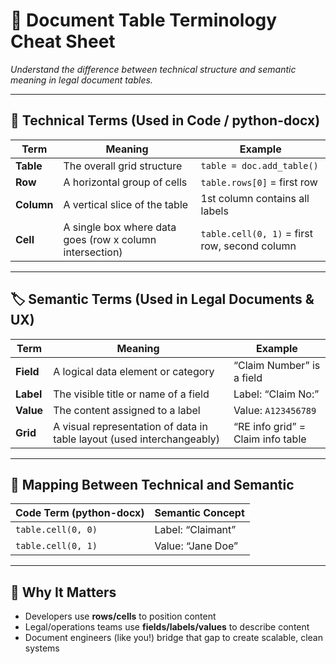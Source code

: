 # 🧾 Document Table Terminology Cheat Sheet  
*Understand the difference between technical structure and semantic meaning in legal document tables.*

---

## 📐 Technical Terms (Used in Code / python-docx)

| Term       | Meaning                                                             | Example                                     |
|------------|---------------------------------------------------------------------|---------------------------------------------|
| **Table**    | The overall grid structure                                         | `table = doc.add_table()`                   |
| **Row**      | A horizontal group of cells                                        | `table.rows[0]` = first row                 |
| **Column**   | A vertical slice of the table                                      | 1st column contains all labels              |
| **Cell**     | A single box where data goes (row x column intersection)          | `table.cell(0, 1)` = first row, second column |

---

## 🏷️ Semantic Terms (Used in Legal Documents & UX)

| Term       | Meaning                                                             | Example                                     |
|------------|---------------------------------------------------------------------|---------------------------------------------|
| **Field**     | A logical data element or category                                 | “Claim Number” is a field                   |
| **Label**     | The visible title or name of a field                              | Label: “Claim No:”                          |
| **Value**     | The content assigned to a label                                   | Value: `A123456789`                         |
| **Grid**      | A visual representation of data in table layout (used interchangeably) | “RE info grid” = Claim info table       |

---

## 🔄 Mapping Between Technical and Semantic

| Code Term (python-docx) | Semantic Concept |
|--------------------------|------------------|
| `table.cell(0, 0)`       | Label: “Claimant” |
| `table.cell(0, 1)`       | Value: “Jane Doe” |

---

## 🧠 Why It Matters

- Developers use **rows/cells** to position content
- Legal/operations teams use **fields/labels/values** to describe content
- Document engineers (like you!) bridge that gap to create scalable, clean systems

